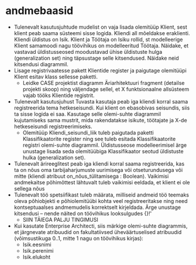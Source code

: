 # andmebaasid

  - Tulenevalt kasutusjuhtude mudelist on vaja lisada olemitüüp Klient, sest klient peab saama süsteemi sisse logida. Kliendi all mõeldakse eraklienti. Kliendi üldistus on Isik. Klient ja Töötaja on Isiku rollid, st modelleerige Klient samamoodi nagu töövihikus on modelleeritud Töötaja. Näidake, et vastavad üldistusseosed moodustavad ühise üldistuste hulga (generalization set) ning täpsustage selle kitsendused. Näidake neid kitsendusi diagrammil. 
 - Lisage registrivaatesse pakett Klientide register ja paigutage olemitüüpi Klient esitav klass sellesse paketti. 
    - Leidke CASE projektist diagramm Äriarhitektuuri fragment (detailse projekti skoop) ning väljendage sellel, et X funktsionaalne allsüsteem vajab tööks Klientide registrit.
 - Tulenevalt kasutusjuhust Tuvasta kasutaja peab iga kliendi korral saama registreerida tema hetkeseisundi. Kui klient on ebasobivas seisundis, siis ta sisse logida ei saa. Kasutage selle olemi-suhte diagrammil kujutamiseks sama mustrit, mida rakendatakse isikute, töötajate ja X-de hetkeseisundi registreerimiseks.
    - Olemitüüp Kliendi_seisundi_liik tuleb paigutada paketti Klassifikaatorite register ning see tuleb esitada Klassifikaatorite registri olemi-suhte diagrammil. Üldistusseose modelleerimisel ärge unustage lisada seda olemitüübiga Klassifikaator seotud üldistuste hulka (generalization set).
 - Tulenevalt ärireeglitest peab iga kliendi korral saama registreerida, kas ta on nõus oma tarbijaharjumuste uurimisega või otseturundusega või mitte (kliendi atribuut on_nõus_tülitamisega : Boolean). Vaikimisi andmekaitse põhimõttest lähtuvalt tuleb vaikimisi eeldada, et klient ei ole sellega nõus
 - Tulenevalt töö spetsiifikast tuleb määrata, milliseid andmeid töö teemaks oleva põhiobjekti e põhiolemitüübi kohta veel registreeritakse ning need kontseptuaalses andmemudelis korrektselt kirjeldada. Ärge unustage kitsendusi – nende näited on töövihikus looksulgudes {}!'
    - SIIN TÄIEGA PALJU TINGIMUSI 
 - Kui kasutate Enterprise Architecti, siis märkige olemi-suhte diagrammis, et järgnevate atribuudid on fakultatiivsed üheväärtuselised atribuudid (võimsustikuga 0..1, mitte 1 nagu on töövihikus kirjas):
    - Isik.eesnimi
    - Isik.perenimi
    - Isik.elukoht
